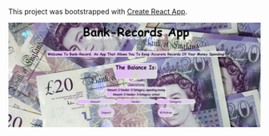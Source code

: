 This project was bootstrapped with [Create React App](https://github.com/facebook/create-react-app).

![Screenshot](bank-record-app-pic.png)
